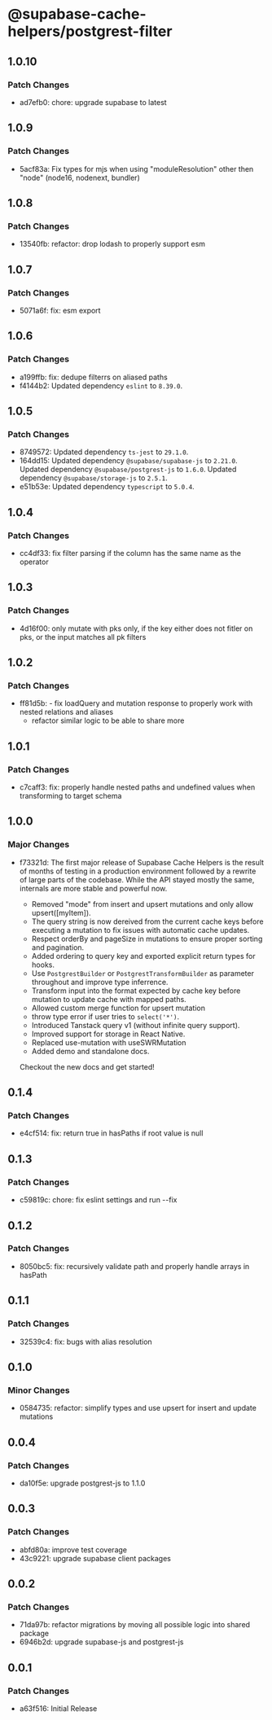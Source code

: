 # @supabase-cache-helpers/postgrest-filter

## 1.0.10

### Patch Changes

- ad7efb0: chore: upgrade supabase to latest

## 1.0.9

### Patch Changes

- 5acf83a: Fix types for mjs when using "moduleResolution" other then "node" (node16, nodenext, bundler)

## 1.0.8

### Patch Changes

- 13540fb: refactor: drop lodash to properly support esm

## 1.0.7

### Patch Changes

- 5071a6f: fix: esm export

## 1.0.6

### Patch Changes

- a199ffb: fix: dedupe filterrs on aliased paths
- f4144b2: Updated dependency `eslint` to `8.39.0`.

## 1.0.5

### Patch Changes

- 8749572: Updated dependency `ts-jest` to `29.1.0`.
- 164dd15: Updated dependency `@supabase/supabase-js` to `2.21.0`.
  Updated dependency `@supabase/postgrest-js` to `1.6.0`.
  Updated dependency `@supabase/storage-js` to `2.5.1`.
- e51b53e: Updated dependency `typescript` to `5.0.4`.

## 1.0.4

### Patch Changes

- cc4df33: fix filter parsing if the column has the same name as the operator

## 1.0.3

### Patch Changes

- 4d16f00: only mutate with pks only, if the key either does not fitler on pks, or the input matches all pk filters

## 1.0.2

### Patch Changes

- ff81d5b: - fix loadQuery and mutation response to properly work with nested relations and aliases
  - refactor similar logic to be able to share more

## 1.0.1

### Patch Changes

- c7caff3: fix: properly handle nested paths and undefined values when transforming to target schema

## 1.0.0

### Major Changes

- f73321d: The first major release of Supabase Cache Helpers is the result of months of testing in a production environment followed by a rewrite of large parts of the codebase. While the API stayed mostly the same, internals are more stable and powerful now.

  - Removed "mode" from insert and upsert mutations and only allow upsert([myItem]).
  - The query string is now dereived from the current cache keys before executing a mutation to fix issues with automatic cache updates.
  - Respect orderBy and pageSize in mutations to ensure proper sorting and pagination.
  - Added ordering to query key and exported explicit return types for hooks.
  - Use `PostgrestBuilder` or `PostgrestTransformBuilder` as parameter throughout and improve type inferrence.
  - Transform input into the format expected by cache key before mutation to update cache with mapped paths.
  - Allowed custom merge function for upsert mutation
  - throw type error if user tries to `select('*')`.
  - Introduced Tanstack query v1 (without infinite query support).
  - Improved support for storage in React Native.
  - Replaced use-mutation with useSWRMutation
  - Added demo and standalone docs.

  Checkout the new docs and get started!

## 0.1.4

### Patch Changes

- e4cf514: fix: return true in hasPaths if root value is null

## 0.1.3

### Patch Changes

- c59819c: chore: fix eslint settings and run --fix

## 0.1.2

### Patch Changes

- 8050bc5: fix: recursively validate path and properly handle arrays in hasPath

## 0.1.1

### Patch Changes

- 32539c4: fix: bugs with alias resolution

## 0.1.0

### Minor Changes

- 0584735: refactor: simplify types and use upsert for insert and update mutations

## 0.0.4

### Patch Changes

- da10f5e: upgrade postgrest-js to 1.1.0

## 0.0.3

### Patch Changes

- abfd80a: improve test coverage
- 43c9221: upgrade supabase client packages

## 0.0.2

### Patch Changes

- 71da97b: refactor migrations by moving all possible logic into shared package
- 6946b2d: upgrade supabase-js and postgrest-js

## 0.0.1

### Patch Changes

- a63f516: Initial Release
